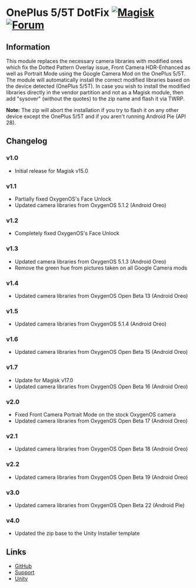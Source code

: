 # OnePlus 5/5T DotFix [![Magisk](https://img.shields.io/badge/Magisk-19%2B-00B39B.svg?style=flat-square)](https://forum.xda-developers.com/apps/magisk/official-magisk-v7-universal-systemless-t3473445) [![Forum](https://img.shields.io/badge/XDA-Forums-f59714.svg?style=flat-square)](https://forum.xda-developers.com/oneplus-5/themes/google-camera-hdr-t3655215)

## Information
This module replaces the necessary camera libraries with modified ones which fix the Dotted Pattern Overlay issue, Front Camera HDR-Enhanced as well as Portrait Mode using the Google Camera Mod on the OnePlus 5/5T. The module will automatically install the correct modified libraries based on the device detected (OnePlus 5/5T). In case you wish to install the modified libraries directly in the vendor partition and not as a Magisk module, then add "sysover" (without the quotes) to the zip name and flash it via TWRP.

**Note:** The zip will abort the installation if you try to flash it on any other device except the OnePlus 5/5T and if you aren't running Android Pie (API 28).

## Changelog
### v1.0
- Initial release for Magisk v15.0

### v1.1
- Partially fixed OxygenOS's Face Unlock
- Updated camera libraries from OxygenOS 5.1.2 (Android Oreo)

### v1.2
- Completely fixed OxygenOS's Face Unlock

### v1.3
- Updated camera libraries from OxygenOS 5.1.3 (Android Oreo)
- Remove the green hue from pictures taken on all Google Camera mods

### v1.4
- Updated camera libraries from OxygenOS Open Beta 13 (Android Oreo)

### v1.5
- Updated camera libraries from OxygenOS 5.1.4 (Android Oreo)

### v1.6
- Updated camera libraries from OxygenOS Open Beta 15 (Android Oreo)

### v1.7
- Update for Magisk v17.0
- Updated camera libraries from OxygenOS Open Beta 16 (Android Oreo)

### v2.0
- Fixed Front Camera Portrait Mode on the stock OxygenOS camera
- Updated camera libraries from OxygenOS Open Beta 17 (Android Oreo)

### v2.1
- Updated camera libraries from OxygenOS Open Beta 18 (Android Oreo)

### v2.2
- Updated camera libraries from OxygenOS Open Beta 19 (Android Oreo)

### v3.0
- Updated camera libraries from OxygenOS Open Beta 22 (Android Pie)

### v4.0
- Updated the zip base to the Unity Installer template

## Links
* [GitHub](https://github.com/nipunnarang/oneplusdotfix)
* [Support](https://forum.xda-developers.com/oneplus-5/themes/google-camera-hdr-t3655215)
* [Unity](https://github.com/Zackptg5/Unity)
